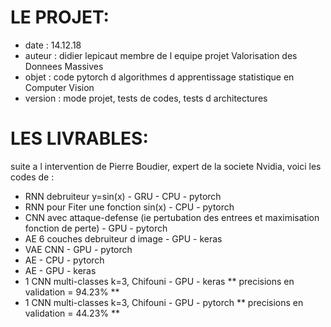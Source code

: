 # LE PROJET:
- date    : 14.12.18
- auteur  : didier lepicaut membre de l equipe projet Valorisation des Donnees Massives
- objet   : code pytorch d algorithmes d apprentissage statistique en Computer Vision
- version : mode projet, tests de codes, tests d architectures

# LES LIVRABLES:
suite a l intervention de Pierre Boudier, expert de la societe Nvidia, voici les codes de :
- RNN debruiteur y=sin(x) - GRU - CPU - pytorch
- RNN pour Fiter une fonction sin(x) - CPU - pytorch
- CNN avec attaque-defense (ie pertubation des entrees et maximisation fonction de perte) - GPU - pytorch
- AE 6 couches debruiteur d image - GPU - keras
- VAE CNN - GPU - pytorch
- AE - CPU - pytorch
- AE - GPU - keras
- 1 CNN multi-classes k=3, Chifouni - GPU - keras   ** precisions en validation = 94.23% **
- 1 CNN multi-classes k=3, Chifouni - GPU - pytorch ** precisions en validation = 44.23% **
